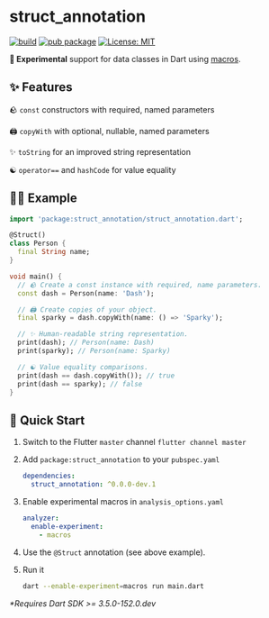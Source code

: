 # struct_annotation

[![build](https://github.com/felangel/struct/actions/workflows/main.yaml/badge.svg)](https://github.com/felangel/struct/actions/workflows/main.yaml)
[![pub package](https://img.shields.io/pub/v/struct_annotation.svg)](https://pub.dev/packages/struct_annotation)
[![License: MIT](https://img.shields.io/badge/license-MIT-purple.svg)](https://opensource.org/licenses/MIT)

**🚧 Experimental** support for data classes in Dart using [macros](https://dart.dev/language/macros).

## ✨ Features

🪨 `const` constructors with required, named parameters

🖨️ `copyWith` with optional, nullable, named parameters

✨ `toString` for an improved string representation

☯️ `operator==` and `hashCode` for value equality

## 🧑‍💻 Example

```dart
import 'package:struct_annotation/struct_annotation.dart';

@Struct()
class Person {
  final String name;
}

void main() {
  // 🪨 Create a const instance with required, name parameters.
  const dash = Person(name: 'Dash');

  // 🖨️ Create copies of your object.
  final sparky = dash.copyWith(name: () => 'Sparky');

  // ✨ Human-readable string representation.
  print(dash); // Person(name: Dash)
  print(sparky); // Person(name: Sparky)

  // ☯️ Value equality comparisons.
  print(dash == dash.copyWith()); // true
  print(dash == sparky); // false
}
```

## 🚀 Quick Start

1. Switch to the Flutter `master` channel
   `flutter channel master`

1. Add `package:struct_annotation` to your `pubspec.yaml`

   ```yaml
   dependencies:
     struct_annotation: ^0.0.0-dev.1
   ```

1. Enable experimental macros in `analysis_options.yaml`

   ```yaml
   analyzer:
     enable-experiment:
       - macros
   ```

1. Use the `@Struct` annotation (see above example).

1. Run it

   ```sh
   dart --enable-experiment=macros run main.dart
   ```

_\*Requires Dart SDK >= 3.5.0-152.0.dev_

